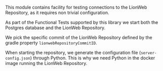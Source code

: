 This module contains facility for testing connections to the LionWeb Repository, as it requires non trivial configuration.

As part of the Functional Tests supported by this library we start both the Postgres database and the LionWeb Repository.

We pick the specific commit of the LionWeb Repository defined by the gradle property `lionwebRepositoryCommitID`.

When starting the repository, we generate the configuration file (`server-config.json`) through Python. This is why we need Python in the docker image running the LionWeb Repository.